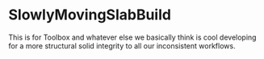 # SlowlyMovingSlabBuild
This is for Toolbox and whatever else we basically think is cool developing for a more structural solid integrity to all our inconsistent workflows.



